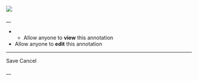 ![](https://bat.bing.com/action/0?ti=56018282&Ver=2&mid=660c4227-6eda-4224-9698-7f94071dee38&sid=201ffde0635411ee902411d77b750559&vid=20202bf0635411ee9ac03f2e618b0b9f&vids=0&msclkid=N&pi=0&lg=en-US&sw=800&sh=600&sc=24&nwd=1&tl=Shortform%20%7C%20Book&p=https%3A%2F%2Fwww.shortform.com%2Fapp%2Fbook%2Fa-brief-history-of-time%2Fquestion-1&r=&lt=304&evt=pageLoad&sv=1&rn=855153)

__

  *   * Allow anyone to **view** this annotation
  * Allow anyone to **edit** this annotation



* * *

Save Cancel

__



